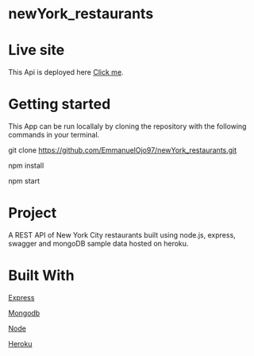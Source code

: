 # newYork_restaurants

# Live site
This Api is deployed here [Click me](https://nycrestaurantsnodeapi.herokuapp.com/api-docs/#/).

# Getting started
This App can be run locallaly by cloning the repository with the following commands in your terminal.

 git clone https://github.com/EmmanuelOjo97/newYork_restaurants.git
 
 npm install
 
 npm start
 
 # Project
A REST API of New York City restaurants built using node.js, express, swagger and mongoDB sample data hosted on heroku.
 
 # Built With 
 [Express](https://expressjs.com/) 
 
 [Mongodb](https://www.mongodb.com/)
 
 [Node](https://nodejs.org/en/)
 
 [Heroku](https://www.heroku.com/)


